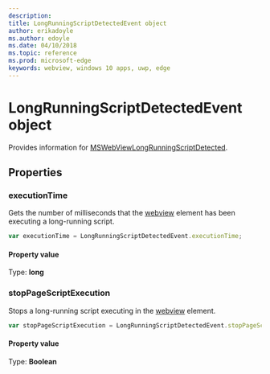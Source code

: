 ```yaml
---
description: 
title: LongRunningScriptDetectedEvent object
author: erikadoyle
ms.author: edoyle
ms.date: 04/10/2018
ms.topic: reference
ms.prod: microsoft-edge
keywords: webview, windows 10 apps, uwp, edge
---
```


# LongRunningScriptDetectedEvent object

Provides information for [MSWebViewLongRunningScriptDetected](../webview.md#mswebviewlongrunningscriptdetected).

## Properties

### executionTime

Gets the number of milliseconds that the [webview](../webview.md) element has been executing a long-running script.

```js
var executionTime = LongRunningScriptDetectedEvent.executionTime;
```

#### Property value
Type: **long**

### stopPageScriptExecution
Stops a long-running script executing in the [webview](../webview.md) element.

```js
var stopPageScriptExecution = LongRunningScriptDetectedEvent.stopPageScriptExecution;
```

#### Property value
Type: **Boolean**